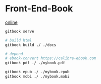 # Front-End-Book

[online](https://herechen.github.io/Front-End-Book)

```bash
gitbook serve

# build html
gitbook build ./ ./docs

# depend
# ebook-convert https://calibre-ebook.com
gitbook pdf ./ ./mybook.pdf

gitbook epub ./ ./mybook.epub
gitbook mobi ./ ./mybook.mobi
```

